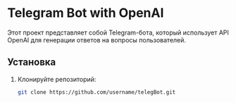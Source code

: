 # Telegram Bot with OpenAI

Этот проект представляет собой Telegram-бота, который использует API OpenAI для генерации ответов на вопросы пользователей.

## Установка

1. Клонируйте репозиторий:
   ```bash
   git clone https://github.com/username/telegBot.git
